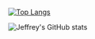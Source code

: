 [![Top Langs](https://github-readme-stats.vercel.app/api/top-langs/?username=Jeffrey9427&layout=compact&theme=github_dark)](https://github.com/Jeffrey9427/github-readme-stats)

![Jeffrey's GitHub stats](https://github-readme-stats.vercel.app/api?username=Jeffrey9427&show_icons=true&theme=github_dark)
